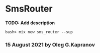 # SmsRouter

**TODO: Add description**

```
bash> mix new sms_router --sup
```

### 15 August 2021 by Oleg G.Kapranov

